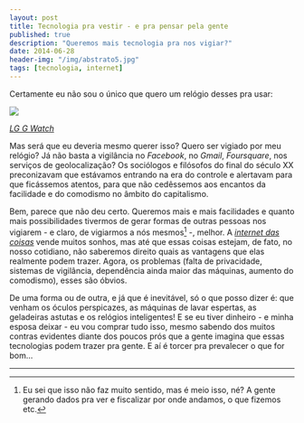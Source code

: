 ```yaml
---
layout: post
title: Tecnologia pra vestir - e pra pensar pela gente
published: true
description: "Queremos mais tecnologia pra nos vigiar?"
date: 2014-06-28
header-img: "/img/abstrato5.jpg"
tags: [tecnologia, internet]
---
```


Certamente eu não sou o único que quero um relógio desses pra usar:

![](https://31.media.tumblr.com/605b69af88bfbd75a292b628db75ed3c/tumblr_inline_nbvasqema41qmko7e.jpg)

[*LG G Watch*](http://gizmodo.com/lg-g-watch-hands-on-a-smartwatch-that-feels-like-a-wat-1596097735)
     
Mas será que eu deveria mesmo querer isso? Quero ser vigiado por meu relógio? Já não basta a vigilância no *Facebook*, no *Gmail*, *Foursquare*, nos serviços de geolocalização? Os sociólogos e filósofos do final do século XX preconizavam que estávamos entrando na era do controle e alertavam para que ficássemos atentos, para que não cedêssemos aos encantos da facilidade e do comodismo no âmbito do capitalismo.
    
Bem, parece que não deu certo. Queremos mais e mais facilidades e quanto mais possibilidades tivermos de gerar formas de outras pessoas nos vigiarem - e claro, de vigiarmos a nós mesmos[^1] -, melhor. A [*internet das coisas*](http://en.wikipedia.org/wiki/Internet_of_Things) vende muitos sonhos, mas até que essas coisas estejam, de fato, no nosso cotidiano, não saberemos direito quais as vantagens que elas realmente podem trazer. Agora, os problemas (falta de privacidade, sistemas de vigilância, dependência ainda maior das máquinas, aumento do comodismo), esses são óbvios.
    
De uma forma ou de outra, e já que é inevitável, só o que posso dizer é: que venham os óculos perspicazes, as máquinas de lavar espertas, as geladeiras astutas e os relógios inteligentes! E se eu tiver dinheiro - e minha esposa deixar - eu vou comprar tudo isso, mesmo sabendo dos muitos contras evidentes diante dos poucos prós que a gente imagina que essas tecnologias podem trazer pra gente. E aí é torcer pra prevalecer o que for bom...
     
***
     
[^1]: Eu sei que isso não faz muito sentido, mas é meio isso, né? A gente gerando dados pra ver e fiscalizar por onde andamos, o que fizemos etc.
